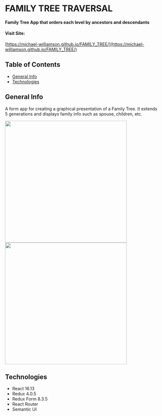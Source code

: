#       FAMILY TREE TRAVERSAL                                                                 

#### Family Tree App that orders each level by ancestors and descendants 

#### Visit Site:

[https://michael-williamson.github.io/FAMILY_TREE/](https://michael-williamson.github.io/FAMILY_TREE/)




## Table of Contents

* [General Info](#general-info)
* [Technologies](#technologies)


## General Info

A form app for creating a graphical presentation of a Family Tree.  It extends 5 generations
and displays family info such as spouse, children, etc.  


<img src="https://github.com/michael-williamson/FAMILY_TREE/blob/master/demoGifs/family_tree_form.gif" width="400">
<img src="https://github.com/michael-williamson/FAMILY_TREE/blob/master/demoGifs/family_tree_tree.gif" width="400">



## Technologies 

* React 16.13
* Redux 4.0.5
* Redux Form 8.3.5
* React Router
* Semantic UI 



   